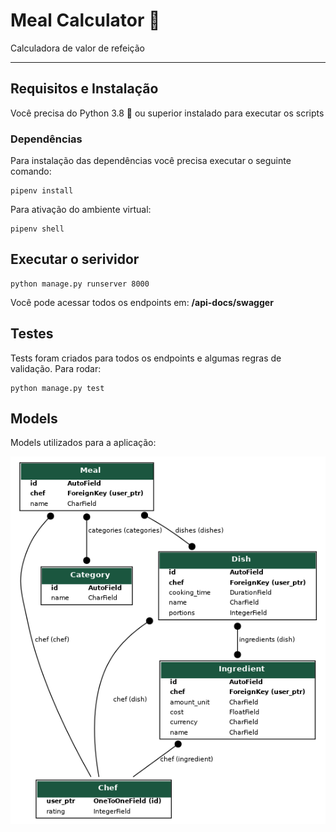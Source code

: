 # Meal Calculator :bacon:

Calculadora de valor de refeição

---

## Requisitos e Instalação
Você precisa do Python 3.8 :snake: ou superior instalado para executar os scripts

### Dependências
Para instalação das dependências você precisa executar o seguinte comando:
```
pipenv install
```
Para ativação do ambiente virtual:
```
pipenv shell
```

## Executar o serividor

```
python manage.py runserver 8000
```
Você pode acessar todos os endpoints em:
**/api-docs/swagger**

## Testes
Tests foram criados para todos os endpoints e algumas regras de validação. Para rodar:
```
python manage.py test
```

## Models

Models utilizados para a aplicação:

![Models](https://github.com/LucasCarrias/meal_calculator/blob/main/.docs/models.png)
